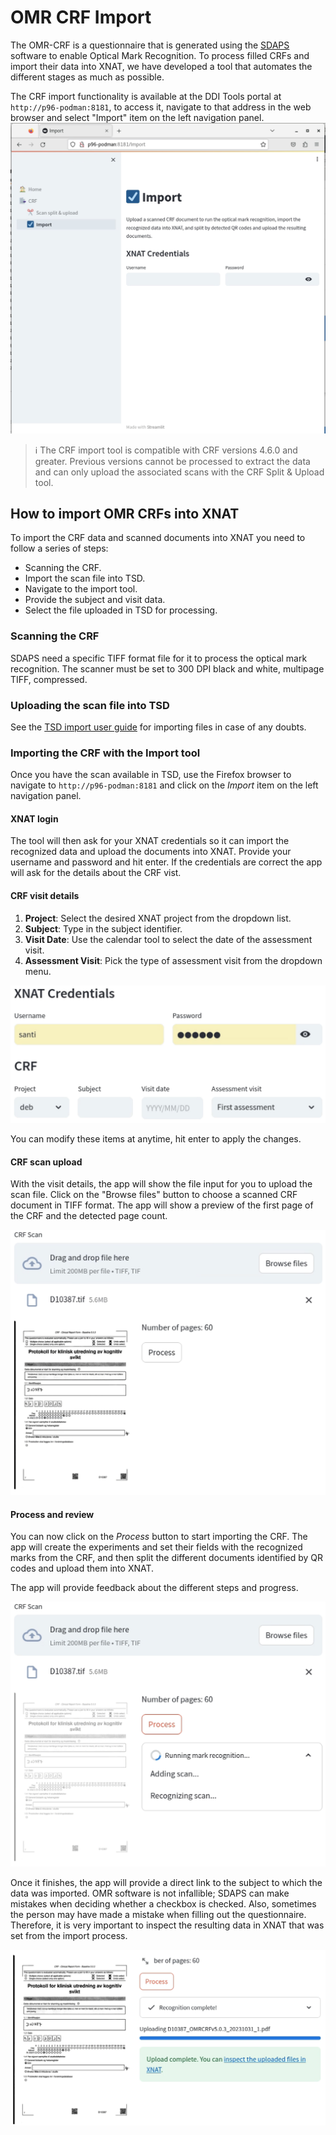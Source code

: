 # OMR CRF Import

The OMR-CRF is a questionnaire that is generated using the [SDAPS](https://sdaps.org/) software to enable Optical Mark Recognition. To process filled CRFs and import their data into XNAT, we have developed a tool that automates the different stages as much as possible.

The CRF import functionality is available at the DDI Tools portal at `http://p96-podman:8181`, to access it, navigate to that address in the web browser and select "Import" item on the left navigation panel. 
![Import overview](../img/crf/import/import_overview.png)

> ℹ️ The CRF import tool is compatible with CRF versions 4.6.0 and greater. Previous versions cannot be processed to extract the data and can only upload the associated scans with the CRF Split & Upload tool.


## How to import OMR CRFs into XNAT

To import the CRF data and scanned documents into XNAT you need to follow a series of steps: 

- Scanning the CRF.
- Import the scan file into TSD.
- Navigate to the import tool.
- Provide the subject and visit data.
- Select the file uploaded in TSD for processing. 

### Scanning the CRF
SDAPS need a specific TIFF format file for it to process the optical mark recognition. The scanner must be set to 300 DPI black and white, multipage TIFF, compressed.

### Uploading the scan file into TSD
See the [TSD import user guide](../tsd/tsdimport.md) for importing files in case of any doubts.

### Importing the CRF with the Import tool
Once you have the scan available in TSD, use the Firefox browser to navigate to `http://p96-podman:8181` and click on the _Import_ item on the left navigation panel. 

#### XNAT login
The tool will then ask for your XNAT credentials so it can import the recognized data and upload the documents into XNAT. Provide your username and password and hit enter. If the credentials are correct the app will ask for the details about the CRF vist. 

#### CRF visit details
1. **Project**: Select the desired XNAT project from the dropdown list.
2. **Subject**: Type in the subject identifier.
3. **Visit Date**: Use the calendar tool to select the date of the assessment visit.
4. **Assessment Visit**: Pick the type of assessment visit from the dropdown menu.

![Form Fields](../img/crf/import/loggedin.png)

You can modify these items at anytime, hit enter to apply the changes. 

#### CRF scan upload
With the visit details, the app will show the file input for you to upload the scan file. Click on the "Browse files" button to choose a scanned CRF document in TIFF format. The app will show a preview of the first page of the CRF and the detected page count.

![CRF](../img/crf/import/uploaded_crf.png)

#### Process and review
You can now click on the _Process_ button to start importing the CRF. The app will create the experiments and set their fields with the recognized marks from the CRF, and then split the different documents identified by QR codes and upload them into XNAT. 

The app will provide feedback about the different steps and progress. 

![CRF](../img/crf/import/progress.png)


Once it finishes, the app will provide a direct link to the subject to which the data was imported. OMR software is not infallible; SDAPS can make mistakes when deciding whether a checkbox is checked. Also, sometimes the person may have made a mistake when filling out the questionnaire. Therefore, it is very important to inspect the resulting data in XNAT that was set from the import process.

![CRF](../img/crf/import/complete.png)